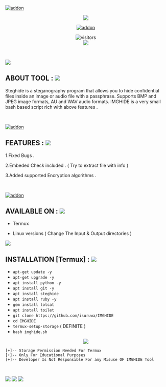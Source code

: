 <a href="https://github.com/isuruwa"><img title="addon" src="https://img.shields.io/badge/isuruwa-IMGHIDE-brightgreen?style=for-the-badge&logo=appveyor"></a>
<br>
<p align="center">
<img src="https://img.icons8.com/nolan/256/hide.png"/>
<p align="center">
<a href="https://github.com/isuruwa"><img title="addon" src="https://img.shields.io/badge/isuruwa-IMGHIDE-blueviolet?style=for-the-badge&logo=appveyor"></a>
<br>
<p align="center">
<img align="center" alt="visitors" src="https://visitor-badge.glitch.me/badge?page_id=isuruwaimghide" />
<br>
<a href="https://hits.seeyoufarm.com"><img src="https://hits.seeyoufarm.com/api/count/incr/badge.svg?url=https%3A%2F%2Fgithub.com%2Fisuruwa&count_bg=%2379C83D&title_bg=%23555555&icon=&icon_color=%23E7E7E7&title=hits&edge_flat=false"/></a>
</p>
<br>

  

<p align="left">

<img src="https://img.shields.io/badge/isuruwa-ABOUT%20TOOL-blueviolet?style=for-the-badge&logo=appveyor">
  
## ABOUT TOOL : <img src="https://img.icons8.com/doodle/80/000000/search--v1.png"/>
  
Steghide is a steganography program that allows you to hide confidential files inside an image or audio file with a passphrase. Supports BMP and JPEG image formats, AU and WAV audio formats. IMGHIDE is a very small bash based script rich with above features .
 
</p>

<br>

<p>

<a href="https://github.com/isuruwa"><img title="addon" src="https://img.shields.io/badge/isuruwa-Features-ff69b4?style=for-the-badge&logo=appveyor"></a>
  
<p>
  
  
## FEATURES : <img src="https://img.icons8.com/doodle/80/000000/search--v1.png"/>
  
1.Fixed Bugs .
  
2.Embeded Check included . ( Try to extract file with info )
  
3.Added supported Encryption algorithms . 
  
</p>

<br>

<p>
  
  
<p>
  
<a href="https://github.com/isuruwa"><img title="addon" src="https://img.shields.io/badge/isuruwa-Available-brightgreen?style=for-the-badge&logo=appveyor"></a>
  

## AVAILABLE ON : <img src="https://img.icons8.com/doodle/80/000000/search--v1.png"/>
  
* Termux

* Linux versions ( Change The Input & Output directories )
  
<img src="https://img.icons8.com/nolan/128/anonymous-mask.png"/>
  
## INSTALLATION [Termux] : <img src="https://img.icons8.com/doodle/80/000000/search--v1.png"/>
  
* `apt-get update -y`
* `apt-get upgrade -y`
* `apt install python -y`
* `apt install git -y`
* `apt install steghide`
* `apt install ruby -y`
* `gem install lolcat`
* `apt install toilet`
* `git clone https://github.com/isuruwa/IMGHIDE`
* `cd IMGHIDE`
* `termux-setup-storage`  ( DEFINITE )
* `bash imghide.sh`
  

<p align="center">
<img src="https://img.icons8.com/cute-clipart/150/000000/walter-white.png"/>
</p>

```
[+]-- Storage Permission Needed For Termux
[+]-- Only For Educational Purposes
[+]-- Developer Is Not Responsible For any Misuse OF IMGHIDE Tool
  
```
  
<br>

<img src="https://img.shields.io/badge/isuruwa-Thank%20You-brightgreen?style=social&logo=appveyor"/>

<img src="https://img.shields.io/badge/isuruwa-STAY%20SAFE-brightgreen?style=flat-square&logo=appveyor"/>

<img src="https://img.shields.io/badge/isuruwa-EXPECT%20US-red?style=for-the-badge&logo=appveyor"/>
